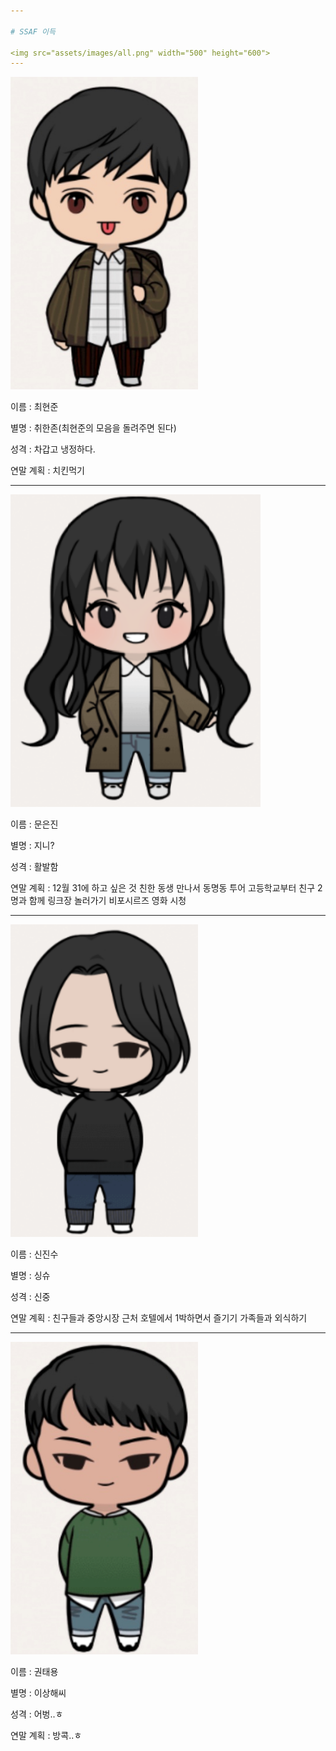 ```yaml
---

# SSAF 이득

<img src="assets/images/all.png" width="500" height="600">
---
```


<div class="left">

<img src="assets/images/heunjun.png" width="300" height="500">

</div>

<div class="right">

<p>이름 : 최현준</p>

<p>별명 : 취한존(최현준의 모음을 돌려주면 된다)</p>

<p>성격 : 차갑고 냉정하다.</p>

<p>연말 계획 : 치킨먹기</p>

</div>

---

<div class="left">

<img src="assets/images/eunjin.png" width="400" height="500">

</div>

<div class="right">

<p>이름 : 문은진</p>

<p>별명 : 지니?</p>

<p>성격 : 활발함</p>

<p>연말 계획 : 12월 31에 하고 싶은 것
친한 동생 만나서 동명동 투어
고등학교부터 친구 2명과 함께 링크장 놀러가기
비포시르즈 영화 시청</p>

</div>

---

<div class="left">

<img src="assets/images/jinsu.png" width="300" height="500">

</div>

<div class="right">

<p>이름 : 신진수</p>

<p>별명 : 싱슈</p>

<p>성격 : 신중</p>

<p>연말 계획 : 친구들과 중앙시장 근처 호텔에서 1박하면서 즐기기
가족들과 외식하기</p>

</div>

---

<div class="left">

<img src="assets/images/taeyong.png" width="300" height="500">

</div>

<div class="right">

<p>이름 : 권태용</p>

<p>별명 : 이상해씨</p>

<p>성격 : 어벙..ㅎ</p>

<p>연말 계획 : 방콕..ㅎ </p>

</div>
